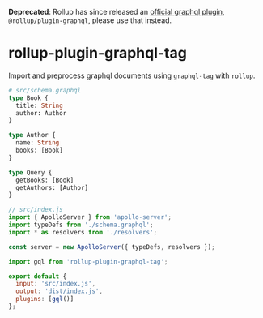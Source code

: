 __Deprecated__: Rollup has since released an [official graphql plugin](https://github.com/rollup/plugins/tree/master/packages/graphql), `@rollup/plugin-graphql`, please use that instead. 
# rollup-plugin-graphql-tag

Import and preprocess graphql documents using `graphql-tag` with `rollup`.

```graphql
# src/schema.graphql
type Book {
  title: String
  author: Author
}

type Author {
  name: String
  books: [Book]
}

type Query {
  getBooks: [Book]
  getAuthors: [Author]
}
```

```js
// src/index.js
import { ApolloServer } from 'apollo-server';
import typeDefs from './schema.graphql';
import * as resolvers from './resolvers';

const server = new ApolloServer({ typeDefs, resolvers });
```

```js
import gql from 'rollup-plugin-graphql-tag';

export default {
  input: 'src/index.js',
  output: 'dist/index.js',
  plugins: [gql()]
};
```
